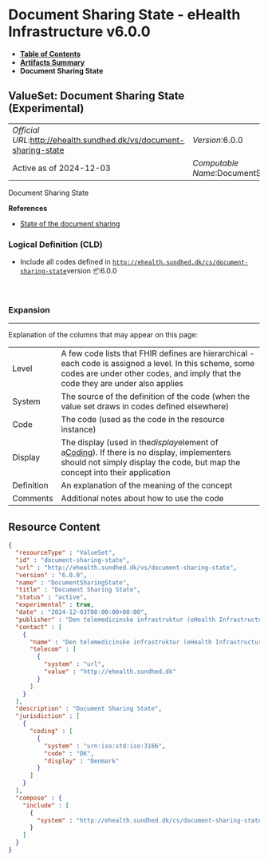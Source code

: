 # Document Sharing State - eHealth Infrastructure v6.0.0

* [**Table of Contents**](toc.md)
* [**Artifacts Summary**](artifacts.md)
* **Document Sharing State**

## ValueSet: Document Sharing State (Experimental) 

| | |
| :--- | :--- |
| *Official URL*:http://ehealth.sundhed.dk/vs/document-sharing-state | *Version*:6.0.0 |
| Active as of 2024-12-03 | *Computable Name*:DocumentSharingState |

 
Document Sharing State 

 **References** 

* [State of the document sharing](StructureDefinition-ehealth-document-sharing-state.md)

### Logical Definition (CLD)

* Include all codes defined in [`http://ehealth.sundhed.dk/cs/document-sharing-state`](CodeSystem-document-sharing-state.md)version 📦6.0.0

 

### Expansion

-------

 Explanation of the columns that may appear on this page: 

| | |
| :--- | :--- |
| Level | A few code lists that FHIR defines are hierarchical - each code is assigned a level. In this scheme, some codes are under other codes, and imply that the code they are under also applies |
| System | The source of the definition of the code (when the value set draws in codes defined elsewhere) |
| Code | The code (used as the code in the resource instance) |
| Display | The display (used in the*display*element of a[Coding](http://hl7.org/fhir/R4/datatypes.html#Coding)). If there is no display, implementers should not simply display the code, but map the concept into their application |
| Definition | An explanation of the meaning of the concept |
| Comments | Additional notes about how to use the code |



## Resource Content

```json
{
  "resourceType" : "ValueSet",
  "id" : "document-sharing-state",
  "url" : "http://ehealth.sundhed.dk/vs/document-sharing-state",
  "version" : "6.0.0",
  "name" : "DocumentSharingState",
  "title" : "Document Sharing State",
  "status" : "active",
  "experimental" : true,
  "date" : "2024-12-03T00:00:00+00:00",
  "publisher" : "Den telemedicinske infrastruktur (eHealth Infrastructure)",
  "contact" : [
    {
      "name" : "Den telemedicinske infrastruktur (eHealth Infrastructure)",
      "telecom" : [
        {
          "system" : "url",
          "value" : "http://ehealth.sundhed.dk"
        }
      ]
    }
  ],
  "description" : "Document Sharing State",
  "jurisdiction" : [
    {
      "coding" : [
        {
          "system" : "urn:iso:std:iso:3166",
          "code" : "DK",
          "display" : "Denmark"
        }
      ]
    }
  ],
  "compose" : {
    "include" : [
      {
        "system" : "http://ehealth.sundhed.dk/cs/document-sharing-state"
      }
    ]
  }
}

```

